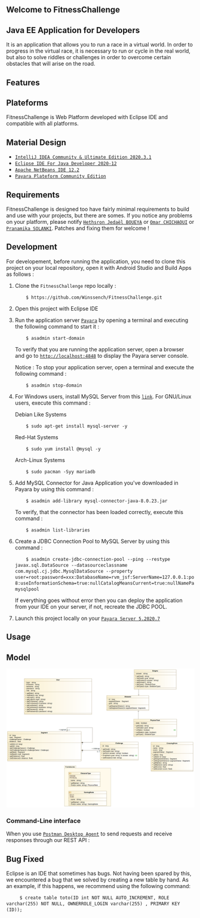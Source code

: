 ## Welcome to **FitnessChallenge**

## Java EE Application for Developers

It is an application that allows you to run a race in a virtual world. In order to progress in the virtual race, it is necessary to run or cycle in the real world, but also to solve riddles or challenges in order to overcome certain obstacles that will arise on the road.

## Features


## Plateforms

FitnessChallenge is Web Platform developed with Eclipse IDE and compatible with all platforms.

## Material Design

*  [`IntelliJ IDEA Community & Ultimate Edition 2020.3.1`](https://www.jetbrains.com/fr-fr/idea/)
*  [`Eclipse IDE For Java Developer 2020-12`](https://www.eclipse.org/)
*  [`Apache NetBeans IDE 12.2`](https://fr.netbeans.org/)
*  [`Payara Plateform Community Edition`](https://www.payara.fish/)


## Requirements

FitnessChallenge is designed too have fairly minimal requirements to build and use with your projects, but there are somes. If you notice any problems on your platform, please notify [`Hethsron Jedaël BOUEYA`](mailto:hetshron-jeadel.boueya@uha.fr) or [`Omar CHICHAOUI`](mailto:omar.chichaoui@uha.fr) or [`Pranamika SOLANKI`](mailto:pranamika.solanki@uha.fr). Patches and fixing them for welcome !

## Development
For developement, before running the application, you need to clone this project on your local repository, open it with Android Studio and Build Apps as follows :

1. Clone the `FitnessChallenge` repo locally :

    ```console
        $ https://github.com/Winssench/FitnessChallenge.git
    ```

2. Open this project with Eclipse IDE

3. Run the application server [`Payara`](https://www.payara.fish/) by opening a terminal and executing the following command to start it :

    ```console
        $ asadmin start-domain
    ```

   To verify that you are running the application server, open a browser and go to [`http://localhost:4848`](http://localhost:4848) to display the Payara server console.

   Notice : To stop your application server, open a terminal and execute the following command :

    ```console
        $ asadmin stop-domain
    ```

4. For Windows users, install MySQL Server from this [`link`](https://dev.mysql.com/doc/mysql-windows-excerpt/8.0/en/windows-installation.html). For GNU/Linux users, execute this command :
    
    Debian Like Systems
    ```console
        $ sudo apt-get install mysql-server -y
    ```
    
    Red-Hat Systems
    ```console
        $ sudo yum install @mysql -y
    ```
   
    Arch-Linux Systems
    ```console
        $ sudo pacman -Syy mariadb
    ```
   
5. Add MySQL Connector for Java Application you've downloaded in Payara by using this command :

    ```console
        $ asadmin add-library mysql-connector-java-8.0.23.jar
    ```
   
    To verify, that the connector has been loaded correctly, execute this command :

    ```console
        $ asadmin list-libraries
    ```
   
6. Create a JDBC Connection Pool to MySQL Server by using this command :

    ```console
        $ asadmin create-jdbc-connection-pool --ping --restype javax.sql.DataSource --datasourceclassname com.mysql.cj.jdbc.MysqlDataSource --property user=root:password=xxx:DatabaseName=rvm_jsf:ServerName=127.0.0.1:port=3306:useSSL=false:allowPublicKeyRetrieval=true:zeroDateTimeBehavior=CONVERT_TO_NULL:useUnicode=true:serverTimezone=UTC:characterEncoding=UTF-8:useInformationSchema=true:nullCatalogMeansCurrent=true:nullNamePatternMatchesAll=false mysqlpool
    ```

   If everything goes without error then you can deploy the application from your IDE on your server, if not, recreate the JDBC POOL.

7. Launch this project locally on your [`Payara Server 5.2020.7`](https://www.payara.fish/downloads/payara-platform-community-edition/)

## Usage

## Model

![Model](class-diagram.png)

### Command-Line interface
When you use [`Postman Desktop Agent`](https://www.postman.com/) to send requests and receive responses through our REST API :

## Bug Fixed

Eclipse is an IDE that sometimes has bugs. Not having been spared by this, we encountered a bug that we solved by creating a new table by hand. As an example, if this happens, we recommend using the following command:

   ```console
        $ create table toto(ID int NOT NULL AUTO_INCREMENT, ROLE varchar(255) NOT NULL, OWNERROLE_LOGIN varchar(255) , PRIMARY KEY (ID));
   ````